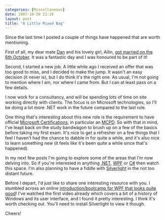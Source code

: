 ```yaml
---
categories: [Miscellaneous]
date: 2007-10-28 21:16
layout: post
title: "A Little Mixed Bag"
---
```

Since the last time I posted a couple of things have happened that are worth mentioning.

First of all, my dear mate <a href="http://www.shiftperception.com/" title="Shiftperception">Dan</a> and his lovely girl, Ailin, <a href="http://www.shiftperception.com/blog/posts/were-married/" title="We're Married!">got married on the 6th October</a>. It was a fantastic day and I was honoured to be part of it!

Second, I started a new job. A little while ago I received an offer that was too good to miss, and I decided to make the jump. It wasn't an easy decision (it never is), but I do think it's the right one. As usual, I'm not going to mention where I am, nor where I came from. But I can at least pass on a few details.

<!--more-->

I now work for a consultancy, and will be spending lots of time on site working directly with clients. The focus is on Microsoft technologies, so I'll be doing a lot more .NET work in the future compared to the last role.

One thing that's interesting about this new role is the requirement to have official <a href="http://www.microsoft.com/learning/mcp/default.mspx" title="Microsoft Certifications">Microsoft Certifications</a>, in particular an <a href="http://www.microsoft.com/learning/mcp/mcpd/" title="MCPD">MCPD</a>. So with that in mind, I've leapt back on the study bandwagon to brush up on a few of the basics before taking my first exam. It's nice to get a refresher on a few things that I feel I haven't had the chance to dabble in for quite a while, and it's also nice to learn something new (it feels like it's been quite a while since that's happened).

In my next few posts I'm going to explore some of the areas that I'm now delving into. So if you're interested in anything <a href="http://msdn.microsoft.com/netframework/" title="Microsoft .NET Framework">.NET</a>, <a href="http://wpf.netfx3.com/" title="Windows Presentation Foundation">WPF</a> or <a href="http://en.wikipedia.org/wiki/C_Sharp" title="C#">C#</a> then watch this space. I'm also planning to have a fiddle with <a href="http://silverlight.net/" title="Silverlight">Silverlight</a> in the not too distant future.

Before I depart, I'd just like to share one interesting resource with you. I stumbled across an online <a href="http://www.visitmix.com/university/wpf/wpfbootcamp.htm" title="MIX University - WPF Bootcamp">introduction/bootcamp for WPF that looks quite good</a>! I've watched the first video already which covers a bit of a history of Windows and its user interface, and I found it pretty interesting. I think it's worth checking out. You'll need to install Silverlight to view it though.

Cheers!
